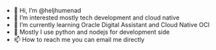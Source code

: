 - 👋 Hi, I’m @heljhumenad
- 👀 I’m interested mostly tech development and cloud native
- 🌱 I’m currently learning Oracle Digital Assistant and Cloud Native OCI
- 🏫 Mostly I use python and nodejs for development side
- 📫 How to reach me you can email me directly

<!---
heljhumenad/heljhumenad is a ✨ special ✨ repository because its `README.md` (this file) appears on your GitHub profile.
You can click the Preview link to take a look at your changes.
--->
